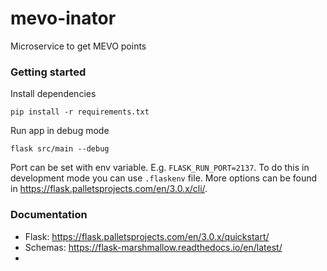 # mevo-inator
Microservice to get MEVO points

### Getting started
Install dependencies
```
pip install -r requirements.txt
```

Run app in debug mode
```
flask src/main --debug
```

Port can be set with env variable. E.g. `FLASK_RUN_PORT=2137`. To do this in development mode you can use `.flaskenv` file.
More options can be found in https://flask.palletsprojects.com/en/3.0.x/cli/.

### Documentation
- Flask: https://flask.palletsprojects.com/en/3.0.x/quickstart/
- Schemas: https://flask-marshmallow.readthedocs.io/en/latest/
- 